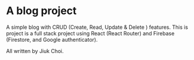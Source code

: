 # A blog project

A simple blog with CRUD (Create, Read, Update & Delete ) features. This is project is a full stack project using React (React Router) and Firebase (Firestore, and Google authenticator).

All written by Jiuk Choi.
